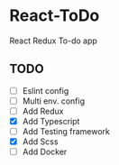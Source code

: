 # React-ToDo
React Redux To-do app

## TODO
 - [ ] Eslint config
 - [ ] Multi env. config
 - [ ] Add Redux
 - [x] Add Typescript
 - [ ] Add Testing framework
 - [x] Add Scss
 - [ ] Add Docker